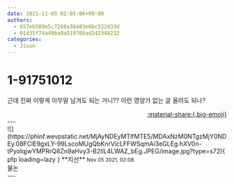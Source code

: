 ```yaml
---
date: 2021-11-05 02:05:06+09:00
authors:
  - 657eb589e5c7268a38483e6bc532d33d
  - 01435f74a49ba8a519705ad242348232
categories:
  - Jisun
---
```


# 1-91751012

<div class="post-container" markdown="1">
<div class="content-container md-sidebar__scrollwrap" markdown="1">

근데 진짜 이렇게 아무말 남겨도 되는 거니?? 이런 영양가 없는 글 올려도 되나?

</div>
</div>

<div style="text-align: right;" markdown="1">
<a href="https://weverse.io/fromis9/fanpost/1-91751012" style="text-align: right;">:material-share:{.big-emoji}</a>
</div>
---

<div class="comments-container md-sidebar__scrollwrap" markdown="1">
<div class="comment" markdown="1">
<div class='id-container' markdown="1">
![](https://phinf.wevpstatic.net/MjAyNDEyMTlfMTE5/MDAxNzM0NTgzMjY0NDEy.08FClE9gxLY-99LscoMUgQbKnrVicLFFWSqmAi3eGLEg.hXV0n-tPyoIqjwYMPRrQ8Zn9aHvy3-B2llL4LWAZ_bEg.JPEG/image.jpg?type=s72){ pfp loading=lazy }
**<span class="artist">지선</span>** <small>Nov 05 2021, 02:08</small><br>
</div>
<div class='comment-body' markdown="1">
물논
</div>
</div>
</div>
---
